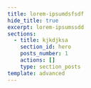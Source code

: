```yaml
---
title: lorem-ipsumdsfsdf
hide_title: true
excerpt: lorem-ipsumssdd
sections:
  - title: kjkdjksa
    section_id: hero
    posts_number: 1
    actions: []
    type: section_posts
template: advanced
---
```

